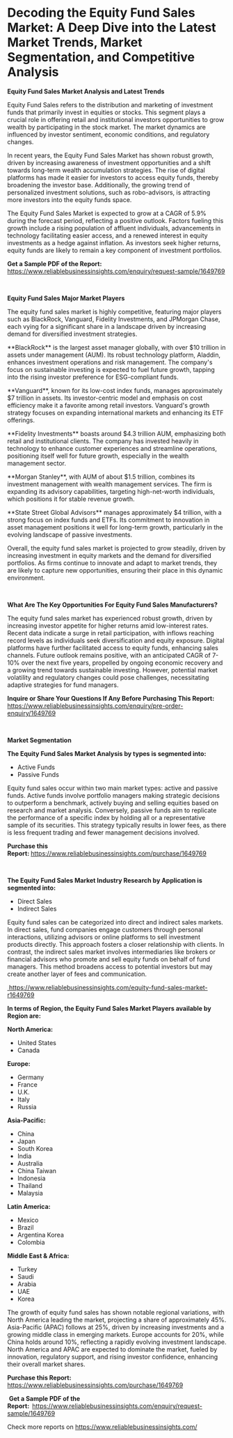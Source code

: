 <p><h1>Decoding the Equity Fund Sales Market: A Deep Dive into the Latest Market Trends, Market Segmentation, and Competitive Analysis</h1></p><p><strong>Equity Fund Sales Market Analysis and Latest Trends</strong></p>
<p><p>Equity Fund Sales refers to the distribution and marketing of investment funds that primarily invest in equities or stocks. This segment plays a crucial role in offering retail and institutional investors opportunities to grow wealth by participating in the stock market. The market dynamics are influenced by investor sentiment, economic conditions, and regulatory changes.</p><p>In recent years, the Equity Fund Sales Market has shown robust growth, driven by increasing awareness of investment opportunities and a shift towards long-term wealth accumulation strategies. The rise of digital platforms has made it easier for investors to access equity funds, thereby broadening the investor base. Additionally, the growing trend of personalized investment solutions, such as robo-advisors, is attracting more investors into the equity funds space.</p><p>The Equity Fund Sales Market is expected to grow at a CAGR of 5.9% during the forecast period, reflecting a positive outlook. Factors fueling this growth include a rising population of affluent individuals, advancements in technology facilitating easier access, and a renewed interest in equity investments as a hedge against inflation. As investors seek higher returns, equity funds are likely to remain a key component of investment portfolios.</p></p>
<p><strong>Get a Sample PDF of the Report:&nbsp;</strong> <a href="https://www.reliablebusinessinsights.com/enquiry/request-sample/1649769?utm_campaign=118&utm_medium=2&utm_source=Github&utm_content=ia&utm_term=29122024&utm_id=equity-fund-sales">https://www.reliablebusinessinsights.com/enquiry/request-sample/1649769</a></p>
<p>&nbsp;</p>
<p><strong>Equity Fund Sales Major Market Players</strong></p>
<p><p>The equity fund sales market is highly competitive, featuring major players such as BlackRock, Vanguard, Fidelity Investments, and JPMorgan Chase, each vying for a significant share in a landscape driven by increasing demand for diversified investment strategies.</p><p>**BlackRock** is the largest asset manager globally, with over $10 trillion in assets under management (AUM). Its robust technology platform, Aladdin, enhances investment operations and risk management. The company's focus on sustainable investing is expected to fuel future growth, tapping into the rising investor preference for ESG-compliant funds.</p><p>**Vanguard**, known for its low-cost index funds, manages approximately $7 trillion in assets. Its investor-centric model and emphasis on cost efficiency make it a favorite among retail investors. Vanguard's growth strategy focuses on expanding international markets and enhancing its ETF offerings.</p><p>**Fidelity Investments** boasts around $4.3 trillion AUM, emphasizing both retail and institutional clients. The company has invested heavily in technology to enhance customer experiences and streamline operations, positioning itself well for future growth, especially in the wealth management sector.</p><p>**Morgan Stanley**, with AUM of about $1.5 trillion, combines its investment management with wealth management services. The firm is expanding its advisory capabilities, targeting high-net-worth individuals, which positions it for stable revenue growth.</p><p>**State Street Global Advisors** manages approximately $4 trillion, with a strong focus on index funds and ETFs. Its commitment to innovation in asset management positions it well for long-term growth, particularly in the evolving landscape of passive investments.</p><p>Overall, the equity fund sales market is projected to grow steadily, driven by increasing investment in equity markets and the demand for diversified portfolios. As firms continue to innovate and adapt to market trends, they are likely to capture new opportunities, ensuring their place in this dynamic environment.</p></p>
<p>&nbsp;</p>
<p><strong>What Are The Key Opportunities For Equity Fund Sales Manufacturers?</strong></p>
<p><p>The equity fund sales market has experienced robust growth, driven by increasing investor appetite for higher returns amid low-interest rates. Recent data indicate a surge in retail participation, with inflows reaching record levels as individuals seek diversification and equity exposure. Digital platforms have further facilitated access to equity funds, enhancing sales channels. Future outlook remains positive, with an anticipated CAGR of 7-10% over the next five years, propelled by ongoing economic recovery and a growing trend towards sustainable investing. However, potential market volatility and regulatory changes could pose challenges, necessitating adaptive strategies for fund managers.</p></p>
<p><strong>Inquire or Share Your Questions If Any Before Purchasing This Report:</strong> <a href="https://www.reliablebusinessinsights.com/enquiry/pre-order-enquiry/1649769?utm_campaign=118&utm_medium=2&utm_source=Github&utm_content=ia&utm_term=29122024&utm_id=equity-fund-sales">https://www.reliablebusinessinsights.com/enquiry/pre-order-enquiry/1649769</a></p>
<p>&nbsp;</p>
<p><strong>Market Segmentation</strong></p>
<p><strong>The Equity Fund Sales Market Analysis by types is segmented into:</strong></p>
<p><ul><li>Active Funds</li><li>Passive Funds</li></ul></p>
<p><p>Equity fund sales occur within two main market types: active and passive funds. Active funds involve portfolio managers making strategic decisions to outperform a benchmark, actively buying and selling equities based on research and market analysis. Conversely, passive funds aim to replicate the performance of a specific index by holding all or a representative sample of its securities. This strategy typically results in lower fees, as there is less frequent trading and fewer management decisions involved.</p></p>
<p><strong>Purchase this Report:&nbsp;</strong><a href="https://www.reliablebusinessinsights.com/purchase/1649769?utm_campaign=118&utm_medium=2&utm_source=Github&utm_content=ia&utm_term=29122024&utm_id=equity-fund-sales">https://www.reliablebusinessinsights.com/purchase/1649769</a></p>
<p>&nbsp;</p>
<p><strong>The Equity Fund Sales Market Industry Research by Application is segmented into:</strong></p>
<p><ul><li>Direct Sales</li><li>Indirect Sales</li></ul></p>
<p><p>Equity fund sales can be categorized into direct and indirect sales markets. In direct sales, fund companies engage customers through personal interactions, utilizing advisors or online platforms to sell investment products directly. This approach fosters a closer relationship with clients. In contrast, the indirect sales market involves intermediaries like brokers or financial advisors who promote and sell equity funds on behalf of fund managers. This method broadens access to potential investors but may create another layer of fees and communication.</p></p>
<p><a href="https://www.reliablebusinessinsights.com/equity-fund-sales-market-r1649769?utm_campaign=118&utm_medium=2&utm_source=Github&utm_content=ia&utm_term=29122024&utm_id=equity-fund-sales">&nbsp;https://www.reliablebusinessinsights.com/equity-fund-sales-market-r1649769</a></p>
<p><strong>In terms of Region, the Equity Fund Sales Market Players available by Region are:</strong></p>
<p>
    <p> <strong> North America: </strong>
        <ul>
            <li>United States</li>
            <li>Canada</li>
        </ul>
        </p> 
    <p> <strong> Europe: </strong>
        <ul>
            <li>Germany</li>
            <li>France</li>
            <li>U.K.</li>
            <li>Italy</li>
            <li>Russia</li>
        </ul>
        </p> 
    <p> <strong> Asia-Pacific: </strong>
        <ul>
            <li>China</li>
            <li>Japan</li>
            <li>South Korea</li>
            <li>India</li>
            <li>Australia</li>
            <li>China Taiwan</li>
            <li>Indonesia</li>
            <li>Thailand</li>
            <li>Malaysia</li>
        </ul>
        </p> 
    <p> <strong> Latin America: </strong>
        <ul>
            <li>Mexico</li>
            <li>Brazil</li>
            <li>Argentina Korea</li>
            <li>Colombia</li>
        </ul>
        </p> 
    <p> <strong> Middle East & Africa: </strong>
        <ul>
            <li>Turkey</li>
            <li>Saudi</li>
            <li>Arabia</li>
            <li>UAE</li>
            <li>Korea</li>
        </ul>
    </p>
    </p>
<p><p>The growth of equity fund sales has shown notable regional variations, with North America leading the market, projecting a share of approximately 45%. Asia-Pacific (APAC) follows at 25%, driven by increasing investments and a growing middle class in emerging markets. Europe accounts for 20%, while China holds around 10%, reflecting a rapidly evolving investment landscape. North America and APAC are expected to dominate the market, fueled by innovation, regulatory support, and rising investor confidence, enhancing their overall market shares.</p></p>
<p><strong>Purchase this Report: </strong><a href="https://www.reliablebusinessinsights.com/purchase/1649769?utm_campaign=118&utm_medium=2&utm_source=Github&utm_content=ia&utm_term=29122024&utm_id=equity-fund-sales">https://www.reliablebusinessinsights.com/purchase/1649769</a></p>
<p>&nbsp;<strong>Get a Sample PDF of the Report:&nbsp;&nbsp;</strong><a href="https://www.reliablebusinessinsights.com/enquiry/request-sample/1649769?utm_campaign=118&utm_medium=2&utm_source=Github&utm_content=ia&utm_term=29122024&utm_id=equity-fund-sales">https://www.reliablebusinessinsights.com/enquiry/request-sample/1649769</a></p>
<p><strong></strong></p>
<p>Check more reports on <a href="https://www.reliablebusinessinsights.com/?utm_campaign=118&utm_medium=2&utm_source=Github&utm_content=ia&utm_term=29122024&utm_id=equity-fund-sales">https://www.reliablebusinessinsights.com/</a></p>